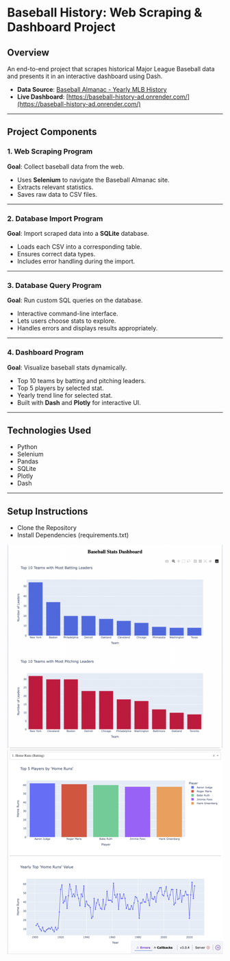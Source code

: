 # Baseball History: Web Scraping & Dashboard Project

##  Overview
An end-to-end project that scrapes historical Major League Baseball data and presents it in an interactive dashboard using Dash.

- **Data Source**: [Baseball Almanac - Yearly MLB History](https://www.baseball-almanac.com/yearmenu.shtml)  
- **Live Dashboard**: [https://baseball-history-ad.onrender.com/](https://baseball-history-ad.onrender.com/)

---

## Project Components

### 1. Web Scraping Program
**Goal**: Collect baseball data from the web.

- Uses **Selenium** to navigate the Baseball Almanac site.
- Extracts relevant statistics.
- Saves raw data to CSV files.

---

### 2. Database Import Program
**Goal**: Import scraped data into a **SQLite** database.

- Loads each CSV into a corresponding table.
- Ensures correct data types.
- Includes error handling during the import.

---

### 3. Database Query Program
**Goal**: Run custom SQL queries on the database.

- Interactive command-line interface.
- Lets users choose stats to explore.
- Handles errors and displays results appropriately.

---

### 4. Dashboard Program
**Goal**: Visualize baseball stats dynamically.

- Top 10 teams by batting and pitching leaders.
- Top 5 players by selected stat.
- Yearly trend line for selected stat.
- Built with **Dash** and **Plotly** for interactive UI.

---

## Technologies Used
- Python
- Selenium
- Pandas
- SQLite
- Plotly
- Dash

---
## Setup Instructions
- Clone the Repository
- Install Dependencies (requirements.txt)

![Dashboard Screenshot](assets/dashboard1.png)
![Dashboard Screenshot](assets/dashboard2.png)
